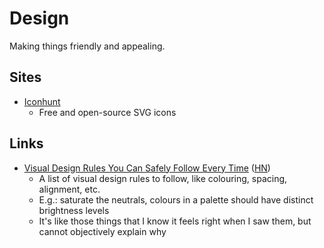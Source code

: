 # Design

Making things friendly and appealing.

## Sites

- [Iconhunt](https://www.iconhunt.site/)
  - Free and open-source SVG icons

## Links

- [Visual Design Rules You Can Safely Follow Every Time](https://anthonyhobday.com/sideprojects/saferules/)
  ([HN](https://news.ycombinator.com/item?id=34684761))
  - A list of visual design rules to follow, like colouring, spacing, alignment,
    etc.
  - E.g.: saturate the neutrals, colours in a palette should have distinct
    brightness levels
  - It's like those things that I know it feels right when I saw them, but
    cannot objectively explain why
